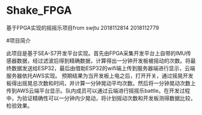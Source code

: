 # Shake_FPGA
基于FPGA实现的摇摇乐项目from swjtu 2018112814 2018112779



#项目简介



此项目是基于SEA-S7开发平台实现。首先由FPGA采集开发平台上自带的IMU传感器数据，经过滤波后得到精确数据，计算得出一分钟开发板被摇动的次数。将最终数据发送给ESP32，最后由借助ESP32的wifi端上传到服务器端进行显示，云端服务器依托AWS实现。
预期结果为当开发板上电之后，打开开关，通过摇晃开发板得出摇晃总次数和时间，并计算一分钟晃动平均次数。然后将一分钟晃动次数上传到AWS云端平台显示。队内成员可以通过云端进行摇摇乐battle。在开发过程中，为验证精确性可以一分钟内少晃动，将计划摇动次数和开发板测得数据比较，检验效果。
